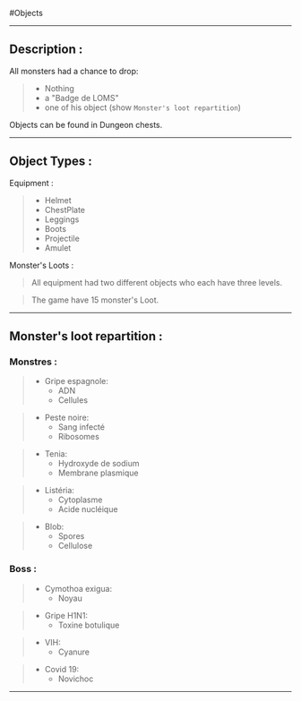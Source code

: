 #Objects

---
## Description :

All monsters had a chance to drop:
>    * Nothing
>    * a "Badge de LOMS"
>    * one of his object (show `Monster's loot repartition`)
    
Objects can be found in Dungeon chests.

---
## Object Types :
Equipment :
>    * Helmet
>    * ChestPlate
>    * Leggings
>    * Boots
>    * Projectile
>    * Amulet
   
Monster's Loots :
   
> All equipment had two different objects who each have three levels.

> The game have 15 monster's Loot. 
  
--- 

## Monster's loot repartition :
### Monstres :
>    * Gripe espagnole:
>        * ADN
>        * Cellules
    
>    * Peste noire:
>        * Sang infecté
>        * Ribosomes
    
>    * Tenia:
>        * Hydroxyde de sodium
>        * Membrane plasmique
        
>    * Listéria:
>        * Cytoplasme
>        * Acide nucléique
        
>    * Blob:
>        * Spores
>        * Cellulose

### Boss :
>    * Cymothoa exigua:
>        * Noyau
    
>    * Gripe H1N1:
>        * Toxine botulique
    
>    * VIH:
>        * Cyanure
        
>    * Covid 19:
>        * Novichoc
    
---
